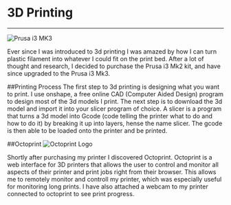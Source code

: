 # 3D Printing
---
![Prusa i3 MK3](\img\prusa-i3-mk3.jpg)

Ever since I was introduced to 3d printing I was amazed by how I can turn plastic filament into whatever I could fit on the print bed.  After a lot of thought and research, I decided to purchase the Prusa i3 Mk2 kit, and have since upgraded to the Prusa i3 Mk3.

##Printing Process
The first step to 3d printing is designing what you want to print.  I use onshape, a free online CAD (Computer Aided Design) program to design most of the 3d models I print.  The next step is to download the 3d model and import it into your slicer program of choice.  A slicer is a program that turns a 3d model into Gcode (code telling the printer what to do and how to do it) by breaking it up into layers, hense the name slicer.  The gcode is then able to be loaded onto the printer and be printed.

##Octoprint
![Octoprint Logo](\img\octoprint.jpg)

Shortly after purchasing my printer I discovered Octoprint.  Octoprint is a web interface for 3D printers that allows the user to control and monitor all aspects of their printer and print jobs right from their browser.  This allows me to remotely monitor and controll my printer, which was especially useful for monitoring long prints.  I have also attached a webcam to my printer connected to octoprint to see print progress.

<!--<div id="amzn-assoc-ad-8236f8d8-34e1-4931-9075-10aaa2339d9b"></div><script async src="//z-na.amazon-adsystem.com/widgets/onejs?MarketPlace=US&adInstanceId=8236f8d8-34e1-4931-9075-10aaa2339d9b"></script>-->